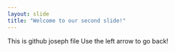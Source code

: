 ```yaml
---
layout: slide
title: "Welcome to our second slide!"
---
```

This is github joseph file
Use the left arrow to go back!

